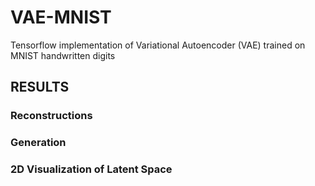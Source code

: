# VAE-MNIST
Tensorflow implementation of Variational Autoencoder (VAE) trained on MNIST handwritten digits

## RESULTS

### Reconstructions


### Generation

### 2D Visualization of Latent Space
